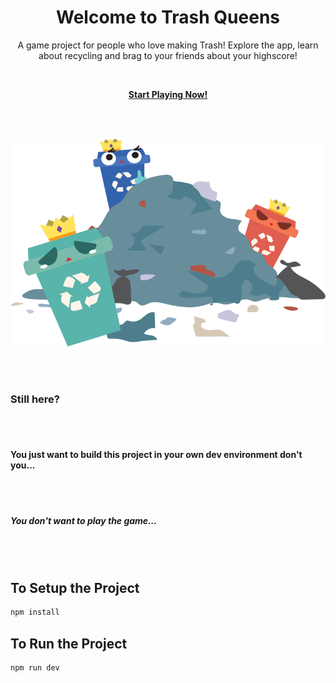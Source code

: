 <h1 align="center">Welcome to Trash Queens</h1>
<p align="center">A game project for people who love making Trash! Explore the app, learn about recycling and brag to your friends about your highscore!</p>
<br>
<p align="center"><strong><a href="https://tq-server-production.up.railway.app/" target="_blank">Start Playing Now!</a></strong></p>
<br>
<br>
<p align="center"><img src="/src/assets/others/hero-image.svg" alt="trees"/></p>
<br>
<br>
<h3>Still here?</h3>
<br>
<br>
<h4>You just want to build this project in your own dev environment don't you...</h4>
<br>
<br>
<h5>You don't want to play the game...</h5>
<br>
<br>
<h2>To Setup the Project</h2>

```sh
npm install
```

<h2>To Run the Project</h2>

```sh
npm run dev
```
